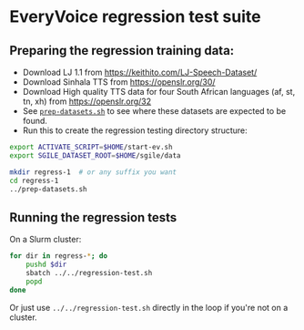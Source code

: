 # EveryVoice regression test suite

## Preparing the regression training data:

- Download LJ 1.1 from https://keithito.com/LJ-Speech-Dataset/
- Download Sinhala TTS from https://openslr.org/30/
- Download High quality TTS data for four South African languages (af, st, tn,
  xh) from https://openslr.org/32
- See [`prep-datasets.sh`](prep-datasets.sh) to see where these datasets are expected to be found.
- Run this to create the regression testing directory structure:

```sh
export ACTIVATE_SCRIPT=$HOME/start-ev.sh
export SGILE_DATASET_ROOT=$HOME/sgile/data

mkdir regress-1  # or any suffix you want
cd regress-1
../prep-datasets.sh
```

## Running the regression tests

On a Slurm cluster:

```sh
for dir in regress-*; do
    pushd $dir
    sbatch ../../regression-test.sh
    popd
done
```

Or just use `../../regression-test.sh` directly in the loop if you're not on a cluster.
